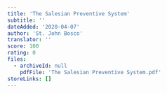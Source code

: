 ```yaml
---
title: 'The Salesian Preventive System'
subtitle: ''
dateAdded: '2020-04-07'
author: 'St. John Bosco'
translator: ''
score: 100
rating: 0
files:
  - archiveId: null
    pdfFile: 'The Salesian Preventive System.pdf'
storeLinks: []
---
```



